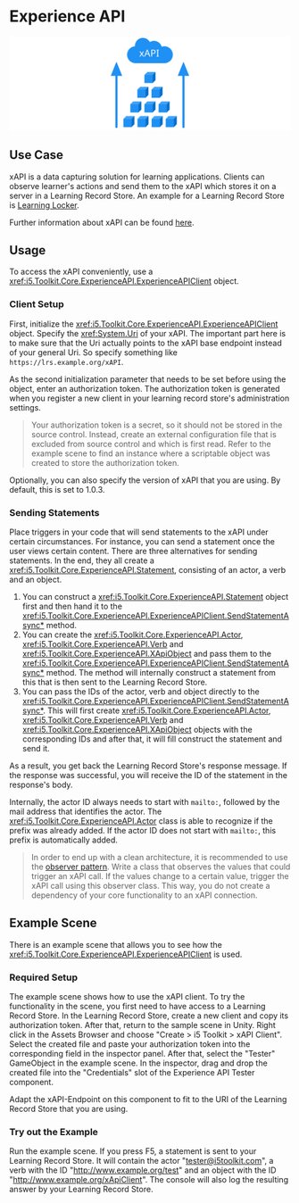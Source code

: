 # Experience API

![Experience API](../resources/Logos/ExperienceAPI.svg)

## Use Case

xAPI is a data capturing solution for learning applications.
Clients can observe learner's actions and send them to the xAPI which stores it on a server in a Learning Record Store.
An example for a Learning Record Store is [Learning Locker](https://docs.learninglocker.net/welcome/).

Further information about xAPI can be found [here](https://xapi.com/).

## Usage

To access the xAPI conveniently, use a <xref:i5.Toolkit.Core.ExperienceAPI.ExperienceAPIClient> object.

### Client Setup

First, initialize the <xref:i5.Toolkit.Core.ExperienceAPI.ExperienceAPIClient> object.
Specify the <xref:System.Uri> of your xAPI.
The important part here is to make sure that the Uri actually points to the xAPI base endpoint instead of your general Uri.
So specify something like `https://lrs.example.org/xAPI`.

As the second initialization parameter that needs to be set before using the object, enter an authorization token.
The authorization token is generated when you register a new client in your learning record store's administration settings.

> Your authorization token is a secret, so it should not be stored in the source control.
> Instead, create an external configuration file that is excluded from source control and which is first read.
> Refer to the example scene to find an instance where a scriptable object was created to store the authorization token.

Optionally, you can also specify the version of xAPI that you are using.
By default, this is set to 1.0.3.

### Sending Statements

Place triggers in your code that will send statements to the xAPI under certain circumstances.
For instance, you can send a statement once the user views certain content.
There are three alternatives for sending statements.
In the end, they all create a <xref:i5.Toolkit.Core.ExperienceAPI.Statement>, consisting of an actor, a verb and an object.

1. You can construct a <xref:i5.Toolkit.Core.ExperienceAPI.Statement> object first and then hand it to the <xref:i5.Toolkit.Core.ExperienceAPI.ExperienceAPIClient.SendStatementAsync*> method.
2. You can create the <xref:i5.Toolkit.Core.ExperienceAPI.Actor>, <xref:i5.Toolkit.Core.ExperienceAPI.Verb> and <xref:i5.Toolkit.Core.ExperienceAPI.XApiObject> and pass them to the <xref:i5.Toolkit.Core.ExperienceAPI.ExperienceAPIClient.SendStatementAsync*> method.
   The method will internally construct a statement from this that is then sent to the Learning Record Store.
3. You can pass the IDs of the actor, verb and object directly to the <xref:i5.Toolkit.Core.ExperienceAPI.ExperienceAPIClient.SendStatementAsync*>.
   This will first create <xref:i5.Toolkit.Core.ExperienceAPI.Actor>, <xref:i5.Toolkit.Core.ExperienceAPI.Verb> and <xref:i5.Toolkit.Core.ExperienceAPI.XApiObject> objects with the corresponding IDs and after that, it will fill construct the statement and send it.

As a result, you get back the Learning Record Store's response message.
If the response was successful, you will receive the ID of the statement in the response's body.

Internally, the actor ID always needs to start with `mailto:`, followed by the mail address that identifies the actor.
The <xref:i5.Toolkit.Core.ExperienceAPI.Actor> class is able to recognize if the prefix was already added.
If the actor ID does not start with `mailto:`, this prefix is automatically added.

> In order to end up with a clean architecture, it is recommended to use the [observer pattern](https://en.wikipedia.org/wiki/Observer_pattern).
> Write a class that observes the values that could trigger an xAPI call.
> If the values change to a certain value, trigger the xAPI call using this observer class.
> This way, you do not create a dependency of your core functionality to an xAPI connection.

## Example Scene

There is an example scene that allows you to see how the <xref:i5.Toolkit.Core.ExperienceAPI.ExperienceAPIClient> is used.

### Required Setup

The example scene shows how to use the xAPI client.
To try the functionality in the scene, you first need to have access to a Learning Record Store.
In the Learning Record Store, create a new client and copy its authorization token.
After that, return to the sample scene in Unity.
Right click in the Assets Browser and choose "Create > i5 Toolkit > xAPI Client".
Select the created file and paste your authorization token into the corresponding field in the inspector panel.
After that, select the "Tester" GameObject in the example scene.
In the inspector, drag and drop the created file into the "Credentials" slot of the Experience API Tester component.

Adapt the xAPI-Endpoint on this component to fit to the URI of the Learning Record Store that you are using.

### Try out the Example

Run the example scene.
If you press F5, a statement is sent to your Learning Record Store.
It will contain the actor "tester@i5toolkit.com", a verb with the ID "http://www.example.org/test" and an object with the ID "http://www.example.org/xApiClient".
The console will also log the resulting answer by your Learning Record Store.